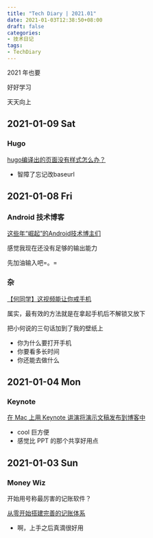 ```yaml
---
title: "Tech Diary | 2021.01"
date: 2021-01-03T12:38:50+08:00
draft: false
categories: 
- 技术日记
tags:
- TechDiary
---
```


2021 年也要

好好学习

天天向上

<!--more-->

## 2021-01-09 Sat

### Hugo

[hugo编译出的页面没有样式怎么办？](https://www.zhihu.com/question/414295803/answer/1410344932)

- 智障了忘记改baseurl

## 2021-01-08 Fri

### Android 技术博客

[这些年“崛起”的Android技术博主们](https://mp.weixin.qq.com/s?__biz=MzAxMTI4MTkwNQ==&mid=2650830613&idx=1&sn=9bb52bde515a787f3bb3e46a45baf221&chksm=80b7a38bb7c02a9d9905903eb035cd9e85de9f0cce52c768e27fc84640eff291d1ade82fa211&scene=178&cur_album_id=1374912898463776768#rd)

感觉我现在还没有足够的输出能力

先加油输入吧=。=

### 杂

[【何同学】这视频能让你戒手机](https://www.bilibili.com/video/BV1ev411x7en)

属实，最有效的方法就是在拿起手机后不解锁又放下

把小何说的三句话加到了我的壁纸上

- 你为什么要打开手机
- 你要看多长时间
- 你还能去做什么

## 2021-01-04 Mon

### Keynote

[在 Mac 上用 Keynote 讲演将演示文稿发布到博客中](https://support.apple.com/zh-cn/guide/keynote/tan256005c23/mac)

- cool 巨方便
- 感觉比 PPT 的那个共享好用点

## 2021-01-03 Sun

### Money Wiz

开始用号称最厉害的记账软件？

[从零开始搭建完善的记账体系](https://sspai.com/post/58025)

- 啊，上手之后真滴很好用

